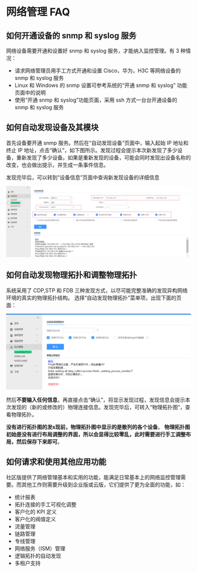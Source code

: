 # 网络管理 FAQ

## 如何开通设备的 snmp 和 syslog 服务

网络设备需要开通和设置好 snmp 和 syslog 服务，才能纳入监控管理。有 3 种情况：

- 请求网络管理员用手工方式开通和设置 Cisco，华为，H3C 等网络设备的 snmp 和 syslog 服务
- Linux 和 Windows 的 snmp 设置可参考系统的“开通 snmp 和 syslog” 功能页面中的说明
- 使用“开通 snmp 和 syslog”功能页面，采用 ssh 方式一台台开通设备的 snmp 和 syslog 服务

##  如何自动发现设备及其模块

首先设备要开通 snmp 服务。然后在“自动发现设备”页面中，输入起始 IP 地址和终止 IP 地址，点击“确认”，如下图所示。发现过程会提示本次新发现了多少设备，重新发现了多少设备。如果是重新发现的设备，可能会同时发现出设备名称的改变，也会做出提示，并生成一条事件信息。

发现完毕后，可以转到“设备信息”页面中查询新发现设备的详细信息

<left><img src="../assets/bk_network_20180827110903.png" style="zoom:60%" /></left>

## 如何自动发现物理拓扑和调整物理拓扑

系统采用了 CDP,STP 和 FDB 三种发现方式，以尽可能完整准确的发现异构网络环境的真实的物理拓扑结构。 选择“自动发现物理拓扑”菜单项，出现下面的页面：

<left><img src="../assets/bk_network_20180827110851.png" style="zoom:60%" /></left>

然后**不要输入任何信息**，再直接点击“确认”，将显示发现过程，发现信息会提示本次发现的（新的或修改的）物理连接信息。发现完毕后，可转入“物理拓扑图”，查看物理拓扑。

**没有进行拓扑图的发s现前，物理拓扑图中显示的是散列的各个设备**。 
**物理拓扑图初始是没有进行布局调整的界面，所以会显得比较零乱，此时需要进行手工调整布局，然后保存下来即可**。

## 如何请求和使用其他应用功能

社区版提供了网络管理基本和实用的功能，能满足日常基本上的网络监控管理需要。而其他工作则需要升级到企业版或云版，它们提供了更为全面的功能，如：

- 统计报表
- 拓扑连接的手工可视化调整
- 客户化的 KPI 定义
- 客户化的阀值定义
- 流量管理
- 链路管理
- 专线管理
- 网络服务（ISM）管理
- 逻辑拓扑的自动发现
- 多租户支持
